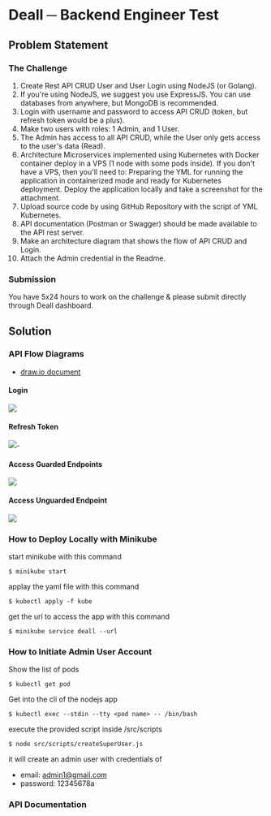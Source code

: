 # Deall ─ Backend Engineer Test

## Problem Statement

### The Challenge

1. Create Rest API CRUD User and User Login using NodeJS (or Golang).
2. If you're using NodeJS, we suggest you use ExpressJS. You can use databases from anywhere, but MongoDB is recommended.
3. Login with username and password to access API CRUD (token, but refresh token would be a plus).
4. Make two users with roles: 1 Admin, and 1 User.
5. The Admin has access to all API CRUD, while the User only gets access to the user's data (Read).
6. Architecture Microservices implemented using Kubernetes with Docker container deploy in a VPS (1 node with some pods inside). If you don't have a VPS, then you'll need to:
   Preparing the YML for running the application in containerized mode and ready for Kubernetes deployment.
   Deploy the application locally and take a screenshot for the attachment.
7. Upload source code by using GitHub Repository with the script of YML Kubernetes.
8. API documentation (Postman or Swagger) should be made available to the API rest server.
9. Make an architecture diagram that shows the flow of API CRUD and Login.
10. Attach the Admin credential in the Readme.

### Submission

You have 5x24 hours to work on the challenge & please submit directly through Deall dashboard.

## Solution

### API Flow Diagrams

- [draw.io document](https://drive.google.com/file/d/1NDdcxkXz_80wLe2gU2OHi0cmWkEptF6a/view?usp=sharing)

#### Login

![](./data-for-readme/deall-login.jpg)

#### Refresh Token



![](./data-for-readme/deall-refresh-token.jpg)-

#### Access Guarded Endpoints

![](./data-for-readme/deall-access-guarded-endpoint.jpg)

#### Access Unguarded Endpoint

![](./data-for-readme/deall-access-unguarded-endpoint.jpg)



### How to Deploy Locally with Minikube

start minikube with this command

```
$ minikube start
```

applay the yaml file with this command

```
$ kubectl apply -f kube
```

get the url to access the app with this command

```
$ minikube service deall --url
```



### How to Initiate Admin User Account

Show the list of pods

```
$ kubectl get pod
```

Get into the cli of the nodejs app

```
$ kubectl exec --stdin --tty <pod name> -- /bin/bash
```

execute the provided script inside /src/scripts

```
$ node src/scripts/createSuperUser.js
```

it will create an admin user with credentials of

- email: admin1@gmail.com
- password: 12345678a

### API Documentation

[Postman json file]: ./APIs.postman_collection.json
[request.http file]: ./request.http



